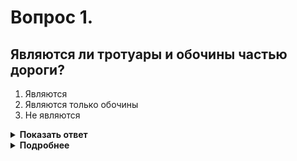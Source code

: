 # Вопрос 1.

## Являются ли тротуары и обочины частью дороги?

1. Являются
2. Являются только обочины
3. Не являются

<details>
<summary><b>Показать ответ</b></summary>
Правильный ответ: 1
</details>
<details>
<summary><b>Подробнее</b></summary>
«Дорога» – обустроенная или приспособленная и используемая для движения транспортных средств полоса земли либо поверхность искусственного сооружения. Дорога включает в себя одну или несколько проезжих частей, а также трамвайные пути, тротуары, обочины и разделительные полосы при их наличии.
Пункт 1.2 термин «Дорога».
</details>